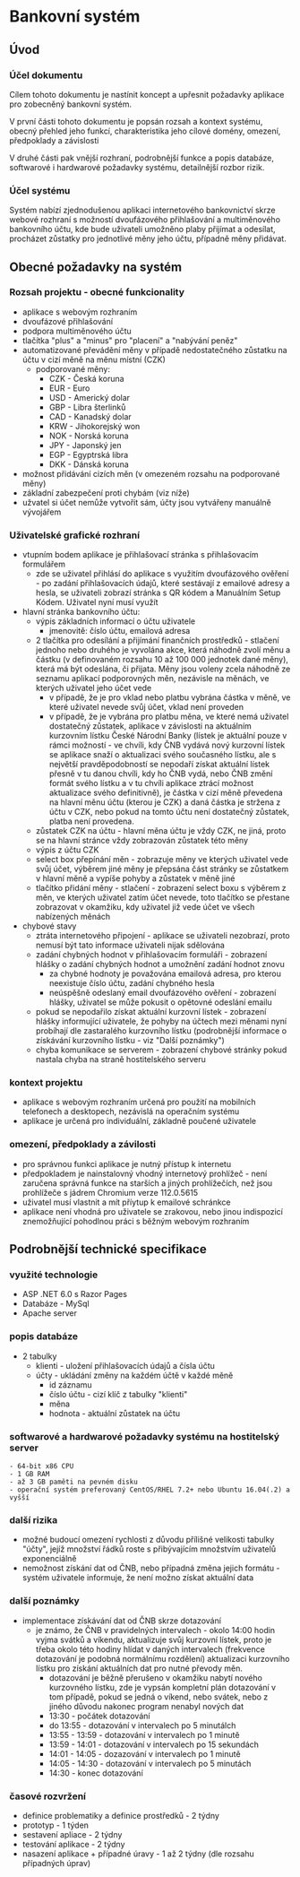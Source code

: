 # Bankovní systém

## Úvod

### Účel dokumentu

Cílem tohoto dokumentu je nastínit koncept a upřesnit požadavky aplikace pro zobecněný bankovní systém.  

V první části tohoto dokumentu je popsán rozsah a kontext systému, obecný přehled jeho funkcí, charakteristika jeho cílové domény, omezení, předpoklady a závislosti

V druhé části pak vnější rozhraní, podrobnější funkce a popis databáze, softwarové i hardwarové požadavky systému, detailnější rozbor rizik. 

### Účel systému

Systém nabízí zjednodušenou aplikaci internetového bankovnictví skrze webové rozhraní s možností dvoufázového přihlašování a multiměnového bankovního účtu, kde bude uživateli umožněno plaby přijímat a odesílat, procházet zůstatky pro jednotlivé měny jeho účtu, případně měny přidávat. 

## Obecné požadavky na systém

### Rozsah projektu - obecné funkcionality 

- aplikace s webovým rozhraním 
- dvoufázové přihlašování 
- podpora multiměnového účtu 
- tlačítka "plus" a "minus" pro "placení" a "nabývání peněz" 
- automatizované převádění měny v případě nedostatečného zůstatku na účtu v cizí měně na měnu místní (CZK)
    - podporované měny: 
        - CZK - Česká koruna 
        - EUR - Euro 
        - USD - Americký dolar
        - GBP - Libra šterlinků 
        - CAD - Kanadský dolar 
        - KRW - Jihokorejský won 
        - NOK - Norská koruna 
        - JPY - Japonský jen
        - EGP - Egyptrská libra 
        - DKK - Dánská koruna 
- možnost přidávání cizích měn (v omezeném rozsahu na podporované měny) 
- základní zabezpečení proti chybám (viz níže)
- užvatel si účet nemůže vytvořit sám, účty jsou vytvářeny manuálně vývojářem 

### Uživatelské grafické rozhraní 
- vtupním bodem aplikace je přihlašovací stránka s přihlašovacím formulářem
    - zde se uživatel přihlásí do aplikace s využitím dvoufázového ověření - po zadání přihlašovacích údajů, které sestávají z emailové adresy a hesla, se uživateli zobrazí stránka s QR kódem a Manuálním Setup Kódem. Uživatel nyní musí využít 
- hlavní stránka bankovního účtu: 
    - výpis základních informací o účtu uživatele 
        - jmenovitě: číslo účtu, emailová adresa
    -  2 tlačítka pro odesílání a přijímání finančních prostředků - stlačení jednoho nebo druhého je vyvolána akce, která náhodně zvolí měnu a částku (v definovaném rozsahu 10 až 100 000 jednotek dané měny), která má být odeslána, či přijata. Měny jsou voleny zcela náhodně ze seznamu aplikací podporovných měn, nezávisle na měnách, ve kterých uživatel jeho účet vede
        - v případě, že je pro vklad nebo platbu vybrána částka v měně, ve které uživatel nevede svůj účet, vklad není proveden
        - v případě, že je vybrána pro platbu měna, ve které nemá uživatel dostatečný zůstatek, aplikace v závislosti na aktuálním kurzovním lístku České Národní Banky (lístek je aktuální pouze v rámci možností - ve chvíli, kdy ČNB vydává nový kurzovní lístek se aplikace snaží o aktualizaci svého současného lístku, ale s největší pravděpodobností se nepodaří získat aktuální lístek přesně v tu danou chvíli, kdy ho ČNB vydá, nebo ČNB změní formát svého lístku a v tu chvíli aplikace ztrácí možnost aktualizace svého definitivně), je částka v cizí měně převedena na hlavní měnu účtu (kterou je CZK) a daná částka je stržena z účtu v CZK, nebo pokud na tomto účtu není dostatečný zůstatek, platba není provedena. 
    - zůstatek CZK na účtu - hlavní měna účtu je vždy CZK, ne jiná, proto se na hlavní stránce vždy zobrazován zůstatek této měny 
    - výpis z účtu CZK
    - select box přepínání měn - zobrazuje měny ve kterých uživatel vede svůj účet, výběrem jiné měny je přepsána část stránky se zůstatkem v hlavní měně a vypíše pohyby a zůstatek v měně jiné 
    - tlačítko přidání měny - stlačení - zobrazení select boxu s výběrem z měn, ve kterých uživatel zatím účet nevede, toto tlačítko se přestane zobrazovat v okamžiku, kdy uživatel již vede účet ve všech nabízených měnách 
- chybové stavy
    - ztráta internetového připojení - aplikace se uživateli nezobrazí, proto nemusí být tato informace uživateli nijak sdělována 
    - zadání chybných hodnot v přihlašovacím formuláři - zobrazení hlášky o zadání chybných hodnot a umožnění zadání hodnot znovu
        - za chybné hodnoty je považována emailová adresa, pro kterou neexistuje číslo účtu, zadání chybného hesla
        - neúspěšně odeslaný email dvoufázového ověření - zobrazení hlášky, uživatel se může pokusit o opětovné odeslání emailu
    - pokud se nepodařilo získat aktuální kurzovní lístek - zobrazení hlášky informující uživatele, že pohyby na účtech mezi měnami nyní probíhají dle zastaralého kurzovního lístku (podrobnější informace o získávání kurzovního lístku - viz "Další poznámky")
    - chyba komunikace se serverem - zobrazení chybové stránky pokud nastala chyba na straně hostitelského serveru 

### kontext projektu 
- aplikace s webovým rozhraním určená pro použití na mobilních telefonech a desktopech, nezávislá na operačním systému  
- aplikace je určená pro individuální, základně poučené uživatele 

### omezení, předpoklady a závilosti 
- pro správnou funkci aplikace je nutný přístup k internetu 
- předpokladem je nainstalovný vhodný internetový prohlížeč - není zaručena správná funkce na starších a jiných prohlížečích, než jsou prohlížeče s jádrem Chromium verze 112.0.5615
- uživatel musí vlastnit a mít příytup k emailové schránkce 
- aplikace není vhodná pro uživatele se zrakovou, nebo jinou indispozicí znemožňující pohodlnou práci s běžným webovým rozhraním 


## Podrobnější technické specifikace 

### využité technologie 
- ASP .NET 6.0 s Razor Pages 
- Databáze - MySql 
- Apache server

### popis databáze 
- 2 tabulky
    - klienti - uložení přihlašovacích údajů a čísla účtu 
    - účty - ukládání změny na každém účtě v každé měně 
        - id záznamu 
        - číslo účtu - cizí klíč z tabulky "klienti"
        - měna 
        - hodnota - aktuální zůstatek na účtu 

### softwarové a hardwarové požadavky systému na hostitelský server
    - 64-bit x86 CPU
    - 1 GB RAM
    - až 3 GB paměti na pevném disku 
    - operační systém preferovaný CentOS/RHEL 7.2+ nebo Ubuntu 16.04(.2) a vyšší

### další rizika 
- možné budoucí omezení rychlosti z důvodu přílišné velikosti tabulky "účty", jejíž množství řádků roste s přibývajícím množstvím uživatelů exponenciálně 
- nemožnost získání dat od ČNB, nebo případná změna jejich formátu - systém uživatele informuje, že není možno získat aktuální data 

### další poznámky 
- implementace získávání dat od ČNB skrze dotazování 
    - je známo, že ČNB v pravidelných intervalech - okolo 14:00 hodin vyjma svátků a víkendu, aktualizuje svůj kurzovní lístek, proto je třeba okolo této hodiny hlídat v daných intervalech (frekvence dotazování je podobná normálnímu rozdělení) aktualizaci kurzovního lístku pro získání aktuálních dat pro nutné převody měn. 
        - dotazování je běžně přerušeno v okamžiku nabytí nového kurzovného lístku, zde je vypsán kompletní plán dotazování v tom případě, pokud se jedná o víkend, nebo svátek, nebo z jiného důvodu nakonec program nenabyl nových dat 
        - 13:30 - počátek dotazování
        - do 13:55 - dotazování v intervalech po 5 minutálch 
        - 13:55 - 13:59 - dotazování v intervalech po 1 minutě
        - 13:59 - 14:01 - dotazování v intervalech po 15 sekundách
        - 14:01 - 14:05 - dozazování v intervalech po 1 minutě
        - 14:05 - 14:30 - dotazování v intervalech po 5 minutách
        - 14:30 - konec dotazování 
      

### časové rozvržení 
- definice problematiky a definice prostředků   - 2 týdny 
- prototyp                                      - 1 týden 
- sestavení apliace                             - 2 týdny
- testování aplikace                            - 2 týdny
- nasazení aplikace + případné úravy            - 1 až 2 týdny (dle rozsahu případných úprav)
